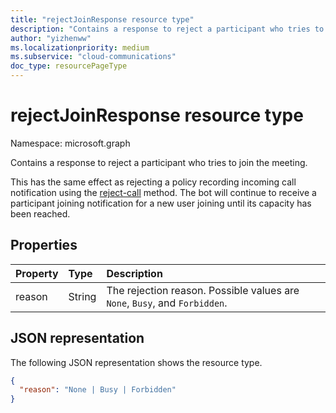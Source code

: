 ```yaml
---
title: "rejectJoinResponse resource type"
description: "Contains a response to reject a participant who tries to join the meeting."
author: "yizhenww"
ms.localizationpriority: medium
ms.subservice: "cloud-communications"
doc_type: resourcePageType
---
```


# rejectJoinResponse resource type

Namespace: microsoft.graph

Contains a response to reject a participant who tries to join the meeting.

This has the same effect as rejecting a policy recording incoming call notification using the [reject-call](../api/call-reject.md) method. The bot will continue to receive a participant joining notification for a new user joining until its capacity has been reached.

## Properties

| Property         | Type                            | Description                                                                                                                                                  |
| :--------------- | :------------------------------ | :----------------------------------------------------------------------------------------------------------------------------------------------------------- |
| reason           | String                          | The rejection reason. Possible values are `None`, `Busy`, and `Forbidden`.                                                                                     |

## JSON representation

The following JSON representation shows the resource type.

<!-- {
  "blockType": "resource",
  "optionalProperties": [],
  "@odata.type": "microsoft.graph.rejectJoinResponse"
}-->
```json
{
  "reason": "None | Busy | Forbidden" 
}
```

<!-- uuid: 8fcb5dbc-d5aa-4681-8e31-b001d5168d79
2015-10-25 14:57:30 UTC -->
<!--
{
  "type": "#page.annotation",
  "description": "rejectJoinResponse resource",
  "keywords": "",
  "section": "documentation",
  "tocPath": "",
  "suppressions": []
}
-->
